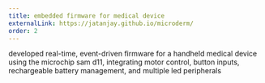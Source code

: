 ```yaml
---
title: embedded firmware for medical device
externalLink: https://jatanjay.github.io/microderm/
order: 2
---
```

developed real-time, event-driven firmware for a handheld medical device using the microchip sam d11, integrating motor control, button inputs, rechargeable battery management, and multiple led peripherals